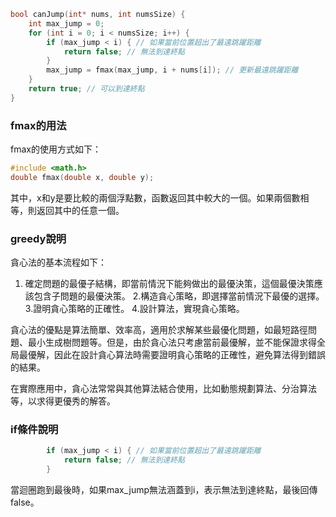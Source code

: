 ```c
bool canJump(int* nums, int numsSize) {
    int max_jump = 0;
    for (int i = 0; i < numsSize; i++) {
        if (max_jump < i) { // 如果當前位置超出了最遠跳躍距離
            return false; // 無法到達終點
        }
        max_jump = fmax(max_jump, i + nums[i]); // 更新最遠跳躍距離
    }
    return true; // 可以到達終點
}
```
### fmax的用法
fmax的使用方式如下：
```c
#include <math.h>
double fmax(double x, double y);
```
其中，x和y是要比較的兩個浮點數，函數返回其中較大的一個。如果兩個數相等，則返回其中的任意一個。

### greedy說明
貪心法的基本流程如下：
1. 確定問題的最優子結構，即當前情況下能夠做出的最優決策，這個最優決策應該包含子問題的最優決策。
2.構造貪心策略，即選擇當前情況下最優的選擇。
3.證明貪心策略的正確性。
4.設計算法，實現貪心策略。

貪心法的優點是算法簡單、效率高，適用於求解某些最優化問題，如最短路徑問題、最小生成樹問題等。但是，由於貪心法只考慮當前最優解，並不能保證求得全局最優解，因此在設計貪心算法時需要證明貪心策略的正確性，避免算法得到錯誤的結果。

在實際應用中，貪心法常常與其他算法結合使用，比如動態規劃算法、分治算法等，以求得更優秀的解答。

### if條件說明
```c
        if (max_jump < i) { // 如果當前位置超出了最遠跳躍距離
            return false; // 無法到達終點
        }
```
當迴圈跑到最後時，如果max_jump無法涵蓋到i，表示無法到達終點，最後回傳false。
        
